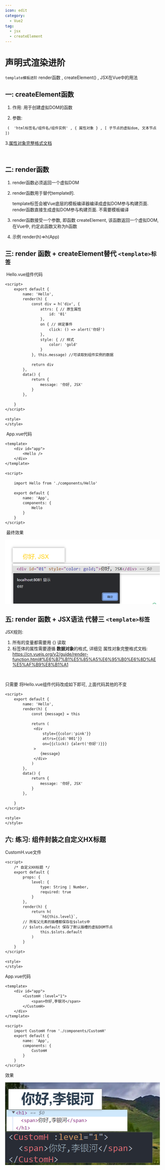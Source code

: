 ```yaml
---
icon: edit
category:
  - Vue2
tag:
  - jsx
  - createElement
---
```


# 声明式渲染进阶

`template模板进阶`
render函数 , createElement() , JSX在Vue中的用法
<!-- more -->

## 一: createElement函数

1. 作用: 用于创建虚拟DOM的函数

2. 参数:  

 ` (  'html标签名/组件名/组件实例' , { 属性对象 } , [ 子节点的虚拟dom, 文本节点 ])`

3.<a href="https://cn.vuejs.org/v2/guide/render-function.html#%E6%B7%B1%E5%85%A5%E6%95%B0%E6%8D%AE%E5%AF%B9%E8%B1%A1">属性对象完整格式文档</a>

   ​

## 二:  render函数

1. render函数必须返回一个虚拟DOM

2. render函数用于替代template的. 

   template标签会被Vue底层的模板编译器编译成虚拟DOM参与构建页面. 
   render函数直接生成虚拟DOM参与构建页面. 不需要模板编译

3. render函数接受一个参数, 即函数 createElement, 该函数返回一个虚拟DOM, 在Vue中, 约定此函数又称为h函数

4.  示例 render(h)=>h(App) 

    

## 三: render 函数 + createElement替代 `<template>标签`

​	Hello.vue组件代码

```vue
<script>
	export default {
		name: 'Hello',
		render(h) {
			const div = h('div', {
				attrs: { // 原生属性
					id: '01'
				},
				on { // 绑定事件
					click: () => alert('你好')
				},
				style: { // 样式
					color: 'gold'
				}
			}, this.message) //可读取到组件实例的数据

			return div
		},
		data() {
			return {
				message: '你好, JSX'
			}
		},

	}
</script>

<style>
</style>

```

​	App.vue代码

```vue
<template>
	<div id="app">
		<Hello />
	</div>
</template>

<script>

	import Hello from './components/Hello'

	export default {
		name: 'App',
		components: {
			Hello
		}
	}
</script>

```

 	

​	最终效果

![render基础语法](./images/render基础语法.png)





## 五: render 函数 + JSX语法 代替三  `<template>标签`

JSX规则:

1. 所有的变量都需要用 {} 读取
2. 标签体的属性需要遵循 **数据对象**的格式, 详细见
   属性对象完整格式文档:   https://cn.vuejs.org/v2/guide/render-function.html#%E6%B7%B1%E5%85%A5%E6%95%B0%E6%8D%AE%E5%AF%B9%E8%B1%A1

​	

只需要 将Hello.vue组件代码改成如下即可, 上面代码其他的不变	

```vue
<script>
	export default {
		name: 'Hello',
		render(h) {
			const {message} = this
		
			return (
			 <div 
				 style={{color:'pink'}} 
				 attrs={{id:'001'}} 
				 on={{click() {alert('你好')}}}
			 >
				{message}
			 </div>
			)
		},
		data() {
			return {
				message: '你好, JSX'
			}
		},

	}
</script>

<style>
</style>

```



## 六: 练习: 组件封装之自定义HX标题

CustomH.vue文件

```vue
<script>
	/* 自定义HX标题 */
	export default {
		props: {
			level: {
				type: String | Number,
				required: true
			}
		},
		render(h) {
			return h(
				`h${this.level}`,
		// 所有父元素的插槽都保存在$slots中
		// $slots.default 保存了默认插槽的虚拟DOM节点
				this.$slots.default
			)
		}
	}
</script>

<style>
</style>

```



App.vue代码

```vue
<template>
	<div id="app">
		<CustomH :level="1">
			<span>你好,李银河</span>
		</CustomH>
	</div>
</template>

<script>
	import CustomH from './components/CustomH'
	export default {
		name: 'App',
		components: {
			CustomH
		}
	}
</script>

```



效果

![组件封装之自定义HX标题](./images/组件封装之自定义HX标题.png)

